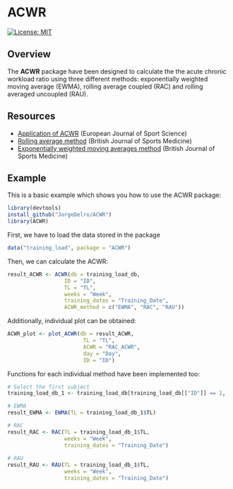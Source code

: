 
# ACWR

<!-- badges: start -->

[![License:
MIT](https://img.shields.io/badge/License-MIT-yellow.svg)](https://opensource.org/licenses/MIT)
<!-- badges: end -->

## Overview

The **ACWR** package have been designed to calculate the the acute
chronic workload ratio using three different methods: exponentially
weighted moving average (EWMA), rolling average coupled (RAC) and
rolling averaged uncoupled (RAU).

## Resources

  - [Application of ACWR](https://bjsm.bmj.com/content/50/5/273)
    (European Journal of Sport Science)
  - [Rolling average method](https://bjsm.bmj.com/content/53/16/988)
    (British Journal of Sports Medicine)
  - [Exponentially weighted moving averages
    method](https://bjsm.bmj.com/content/51/9/749.long) (British Journal
    of Sports Medicine)

## Example

This is a basic example which shows you how to use the ACWR package:

``` r
library(devtools)
install_github("JorgeDelro/ACWR")
library(ACWR)
```

First, we have to load the data stored in the package

``` r
data("training_load", package = "ACWR")
```

Then, we can calculate the ACWR:

``` r
result_ACWR <- ACWR(db = training_load_db,
                  ID = "ID",
                  TL = "TL",
                  weeks = "Week",
                  training_dates = "Training_Date",
                  ACWR_method = c("EWMA", "RAC", "RAU"))
```

Additionally, individual plot can be obtained:

``` r
ACWR_plot <- plot_ACWR(db = result_ACWR,
                        TL = "TL",
                        ACWR = "RAC_ACWR",
                        day = "Day",
                        ID = "ID")
```

Functions for each individual method have been implemented too:

``` r
# Select the first subject
training_load_db_1 <- training_load_db[training_load_db[["ID"]] == 1,  ]

# EWMA
result_EWMA <- EWMA(TL = training_load_db_1$TL)

# RAC
result_RAC <- RAC(TL = training_load_db_1$TL,
                  weeks = "Week",
                  training_dates = "Training_Date")
                    
# RAU
result_RAU <- RAU(TL = training_load_db_1$TL,
                  weeks = "Week",
                  training_dates = "Training_Date")
```
